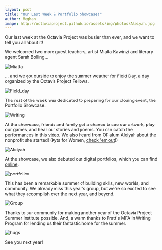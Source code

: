 ```yaml
---
layout: post
title: "Our Last Week & Portfolio Showcase!"
author: Meghan
image: http://octaviaproject.github.io/assets/img/photos/Aleiyah.jpg 
---
```

Our last week at the Octavia Project was busier than ever, and we want to tell you all about it!

<!--more-->

We welcomed two more guest teachers, artist Miatta Kawinzi and literary agent Sarah Bolling...

![Miatta](http://octaviaproject.github.io/assets/img/photos/Miatta.jpg)

... and we got outside to enjoy the summer weather for Field Day, a day organized by the Octavia Project Fellows.

![Field_day](http://octaviaproject.github.io/assets/img/photos/Field_day.jpg)

The rest of the week was dedicated to preparing for our closing event, the Portfolio Showcase.

![Writing](http://octaviaproject.github.io/assets/img/photos/Writing.jpg)

At the showcase, friends and family got a chance to see our artwork, play our games, and hear our stories and poems. 
You can catch the performances in this [video](https://www.facebook.com/octaviaprojectnyc/videos/1656641381128670/). 
We also heard from OP alum Aleiyah about the nonprofit she started! (Kyts for Women, 
[check 'em out](https://www.instagram.com/kytsforwomen/)!)

![Aleiyah](http://octaviaproject.github.io/assets/img/photos/Aleiyah.jpg)

At the showcase, we also debuted our digital portfolios, which you can find [online](http://portfolios.octaviaproject.org/).

![portfolios](http://octaviaproject.github.io/assets/img/photos/portfolios.png)

This has been a remarkable summer of building skills, new worlds, and community. We already miss this year's group, 
but we're so excited to see what they accomplish over the next year, and beyond.

![Group](http://octaviaproject.github.io/assets/img/photos/Group.jpg)

Thanks to our community for making another year of the Octavia Project Summer Institute possible. And, a warm thanks to 
Pratt's MFA in Writing Program for lending us their fantastic home for the summer.

![hugs](http://octaviaproject.github.io/assets/img/photos/hugs.jpg)

See you next year!
